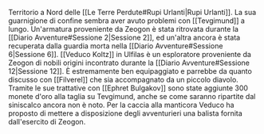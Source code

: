 Territorio a Nord delle [[Le Terre Perdute#Rupi Urlanti|Rupi Urlanti]].
La sua guarnigione di confine sembra aver avuto problemi con [[Tevgimund]] a lungo.
Un'armatura proveniente da Zeogon è stata ritrovata durante la [[Diario Avventure#Sessione 2|Sessione 2]], ed un'altra ancora è stata recuperata dalla guardia morta nella [[Diario Avventure#Sessione 6|Sessione 6]].
[[Veduco Koltz]] in Ulfilas è un esploratore proveniente da Zeogon di nobili origini incontrato durante la [[Diario Avventure#Sessione 12|Sessione 12]]. È estremamente ben equipaggiato e parrebbe da quanto discusso con [[Filverel]] che sia accompagnato da un piccolo diavolo.
Tramite le sue trattative con [[Ephret Bulgakov]] sono state aggiunte 300 monete d'oro alla taglia su Tevgimund, anche se come saranno ripartite dal siniscalco ancora non è noto.
Per la caccia alla manticora Veduco ha proposto di mettere a disposizione degli avventurieri una balista fornita dall'esercito di Zeogon.
